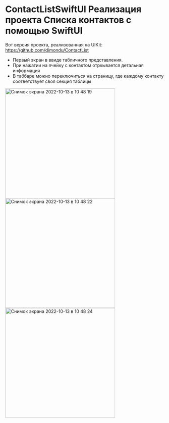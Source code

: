 # ContactListSwiftUI Реализация проекта Списка контактов с помощью SwiftUI

Вот версия проекта, реализованная на UIKit: https://github.com/dimondu/ContactList

- Первый экран в ввиде табличного представления. 
- При нажатии на ячейку с контактом отркывается детальная информация
- В таббаре можно переключиться на страницу, где каждому контакту соответствует своя секция таблицы

<img width="348" alt="Снимок экрана 2022-10-13 в 10 48 19" src="https://user-images.githubusercontent.com/34001634/195534961-9d679382-c09a-4726-9870-be2c5b58115c.png">
<img width="348" alt="Снимок экрана 2022-10-13 в 10 48 22" src="https://user-images.githubusercontent.com/34001634/195534977-6cc02645-9bba-4f3b-b480-5762ae8caa53.png">
<img width="348" alt="Снимок экрана 2022-10-13 в 10 48 24" src="https://user-images.githubusercontent.com/34001634/195534997-147fdfcc-881a-4ca2-945d-0b40125ee644.png">
